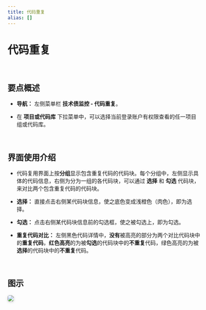 ```yaml
---
title: 代码重复
alias: []
---
```


# 代码重复

<br />

## 要点概述

-   **导航：** 左侧菜单栏 **技术债监控 - 代码重复**。

-   在 **项目或代码库** 下拉菜单中，可以选择当前登录账户有权限查看的任一项目组或代码库。

<br />

## 界面使用介绍

-   代码复用界面上按**分组**显示包含重复代码的代码块。每个分组中，左侧显示具体的代码信息，右侧为分为一组的各代码块，可以通过 **选择** 和 **勾选** 代码块，来对比两个包含重复代码的代码块。

-   **选择：** 直接点击右侧某代码块信息，使之底色变成浅橙色（肉色），即为选择。

-   **勾选：** 点击右侧某代码块信息前的勾选框，使之被勾选上，即为勾选。

-   **重复代码对比：** 左侧黑色代码详情中，**没有**被高亮的部分为两个对比代码块中的**重复代码**，**红色高亮**的为被**勾选**的代码块中的**不重复**代码，绿色高亮的为被**选择**的代码块中的**不重复**代码。

<br />

## 图示

<img style="border-radius: 0.3125em;
    box-shadow: 0 2px 4px 0 rgba(34,36,38,.12),0 2px 10px 0 rgba(34,36,38,.08);" src="https://release-notes.oss-cn-zhangjiakou.aliyuncs.com/img/Duplicates.png" />
